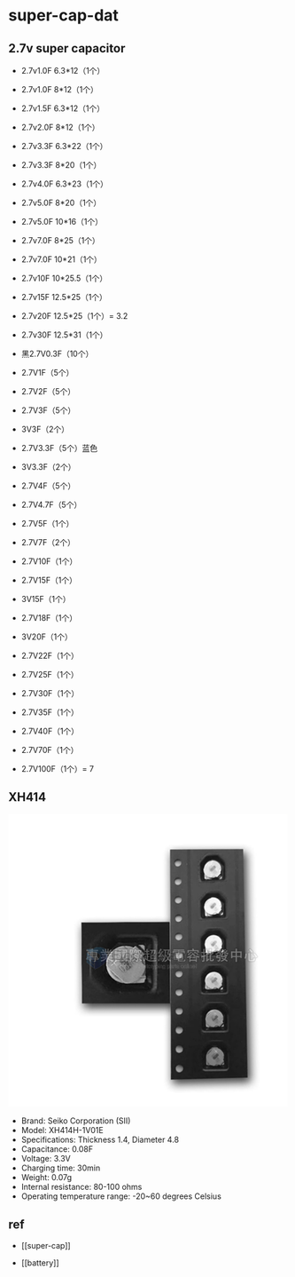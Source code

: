 
# super-cap-dat


## 2.7v super capacitor


- 2.7v1.0F 6.3*12（1个）
- 2.7v1.0F 8*12（1个）
- 2.7v1.5F 6.3*12（1个）
- 2.7v2.0F 8*12（1个）
- 2.7v3.3F 6.3*22（1个）
- 2.7v3.3F 8*20（1个）
- 2.7v4.0F 6.3*23（1个）
- 2.7v5.0F 8*20（1个）
- 2.7v5.0F 10*16（1个）
- 2.7v7.0F 8*25（1个）
- 2.7v7.0F 10*21（1个）
- 2.7v10F 10*25.5（1个）
- 2.7v15F 12.5*25（1个）
- 2.7v20F 12.5*25（1个）= 3.2 
- 2.7v30F 12.5*31（1个）


- 黑2.7V0.3F（10个）
- 2.7V1F（5个）
- 2.7V2F（5个）
- 2.7V3F（5个）
- 3V3F（2个）
- 2.7V3.3F（5个）蓝色
- 3V3.3F（2个）
- 2.7V4F（5个）
- 2.7V4.7F（5个）
- 2.7V5F（1个）
- 2.7V7F（2个）
- 2.7V10F（1个）
- 2.7V15F（1个）
- 3V15F（1个）
- 2.7V18F（1个）
- 3V20F（1个）
- 2.7V22F（1个）
- 2.7V25F（1个）
- 2.7V30F（1个）
- 2.7V35F（1个）
- 2.7V40F（1个）
- 2.7V70F（1个）
- 2.7V100F（1个）= 7 



## XH414


![](2024-10-02-20-48-23.png)

- Brand: Seiko Corporation (SII)
- Model: XH414H-1V01E
- Specifications: Thickness 1.4, Diameter 4.8
- Capacitance: 0.08F
- Voltage: 3.3V
- Charging time: 30min
- Weight: 0.07g
- Internal resistance: 80-100 ohms
- Operating temperature range: -20~60 degrees Celsius





## ref 

- [[super-cap]]

- [[battery]]